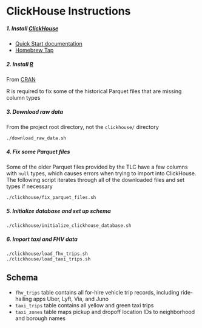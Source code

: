 # ClickHouse Instructions

##### 1. Install [ClickHouse](https://clickhouse.com/)

- [Quick Start documentation](https://clickhouse.com/docs/en/quick-start/)
- [Homebrew Tap](https://altinity.com/blog/altinity-introduces-macos-homebrew-tap-for-clickhouse)

##### 2. Install [R](https://www.r-project.org/)

From [CRAN](https://cloud.r-project.org/)

R is required to fix some of the historical Parquet files that are missing column types

##### 3. Download raw data

From the project root directory, not the `clickhouse/` directory

`./download_raw_data.sh`

##### 4. Fix some Parquet files

Some of the older Parquet files provided by the TLC have a few columns with `null` types, which causes errors when trying to import into ClickHouse. The following script iterates through all of the downloaded files and set types if necessary

`./clickhouse/fix_parquet_files.sh`

##### 5. Initialize database and set up schema

`./clickhouse/initialize_clickhouse_database.sh`

##### 6. Import taxi and FHV data

`./clickhouse/load_fhv_trips.sh`
<br>
`./clickhouse/load_taxi_trips.sh`

## Schema

- `fhv_trips` table contains all for-hire vehicle trip records, including ride-hailing apps Uber, Lyft, Via, and Juno
- `taxi_trips` table contains all yellow and green taxi trips
- `taxi_zones` table maps pickup and dropoff location IDs to neighborhood and borough names
